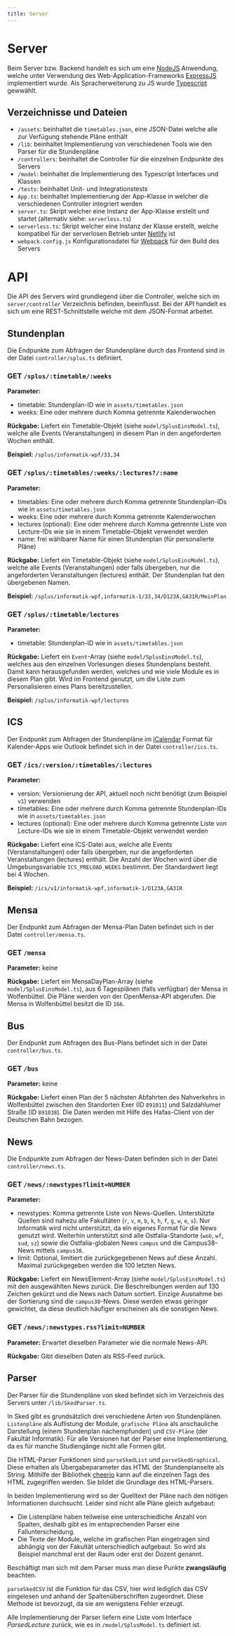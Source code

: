 ```yaml
---
title: Server
---
```


# Server

Beim Server bzw. Backend handelt es sich um eine [NodeJS](https://nodejs.org) Anwendung, welche unter Verwendung des Web-Application-Frameworks [ExpressJS](https://expressjs.com) implementiert wurde.
Als Spracherweiterung zu JS wurde [Typescript](https://www.typescriptlang.org) gewwählt.

## Verzeichnisse und Dateien

- `/assets`: beinhaltet die `timetables.json`, eine JSON-Datei welche alle zur Verfügung stehende Pläne enthält
- `/lib`: beinhaltet Implementierung von verschiedenen Tools wie den Parser für die Stundenpläne
- `/controllers`: beinhaltet die Controller für die einzelnen Endpunkte des Servers
- `/model`: beinhaltet die Implementierung des Typescript Interfaces und Klassen
- `/tests`: beinhaltet Unit- und Integrationstests
- `App.ts`: beinhaltet Implementierung der App-Klasse in welcher die verschiedenen Controller integriert werden
- `server.ts`: Skript welcher eine Instanz der App-Klasse erstellt und startet (alternativ siehe: `serverless.ts`)
- `serverless.ts`: Skript welcher eine Instanz der Klasse erstellt, welche kompatibel für der serverlosen Betrieb unter [Netlify](https://www.netlify.com) ist
- `webpack.config.js` Konfigurationsdatei für [Webpack](https://webpack.js.org) für den Build des Servers

# API

Die API des Servers wird grundlegend über die Controller, welche sich im `server/controller` Verzeichnis befinden, beeinflusst.
Bei der API handelt es sich um eine REST-Schnittstelle welche mit dem JSON-Format arbeitet.

## Stundenplan

Die Endpunkte zum Abfragen der Stundenpläne durch das Frontend sind in der Datei `controller/splus.ts` definiert.

### GET `/splus/:timetable/:weeks`

**Parameter:**

- timetable: Stundenplan-ID wie in `assets/timetables.json`
- weeks: Eine oder mehrere durch Komma getrennte Kalenderwochen

**Rückgabe:**
Liefert ein Timetable-Objekt (siehe `model/SplusEinsModel.ts`), welche alle Events (Veranstaltungen) in diesem Plan in den angeforderten Wochen enthält.

**Beispiel:**
`/splus/informatik-wpf/33,34`

### GET `/splus/:timetables/:weeks/:lectures?/:name`

**Parameter:**

- timetables: Eine oder mehrere durch Komma getrennte Stundenplan-IDs wie in `assets/timetables.json`
- weeks: Eine oder mehrere durch Komma getrennte Kalenderwochen
- lectures (optional): Eine oder mehrere durch Komma getrennte Liste von Lecture-IDs wie sie in einem Timetable-Objekt verwendet werden
- name: frei wählbarer Name für einen Stundenplan (für personalierte Pläne)

**Rückgabe:**
Liefert ein Timetable-Objekt (siehe `model/SplusEinsModel.ts`), welche alle Events (Veranstaltungen) oder falls übergeben, nur die angeforderten Veranstaltungen (lectures) enthält.
Der Stundenplan hat den übergebenen Namen.

**Beispiel:**
`/splus/informatik-wpf,informatik-1/33,34/D123A,GA31R/MeinPlan`

### GET `/splus/:timetable/lectures`

**Parameter:**

- timetable: Stundenplan-ID wie in `assets/timetables.json`

**Rückgabe:**
Liefert ein `Event`-Array (siehe `model/SplusEinsModel.ts`), welches aus den einzelnen Vorlesungen dieses Stundenplans besteht. Damit kann herausgefunden werden, welches und wie viele Module es in diesem Plan gibt. Wird im Frontend genutzt, um die Liste zum Personalisieren eines Plans bereitzustellen.

**Beispiel:**
`/splus/informatik-wpf/lectures`

## ICS

Der Endpunkt zum Abfragen der Stundenpläne im [iCalendar](https://de.wikipedia.org/wiki/ICalendar) Format für Kalender-Apps wie Outlook befindet sich in der Datei `controller/ics.ts`.

### GET `/ics/:version/:timetables/:lectures`

**Parameter:**

- version: Versionierung der API, aktuell noch nicht benötigt (zum Beispiel `v1`) verwenden
- timetables: Eine oder mehrere durch Komma getrennte Stundenplan-IDs wie in `assets/timetables.json`
- lectures (optional): Eine oder mehrere durch Komma getrennte Liste von Lecture-IDs wie sie in einem Timetable-Objekt verwendet werden

**Rückgabe:**
Liefert eine ICS-Datei aus, welche alle Events (Verstanstaltungen) oder falls übergeben, nur die angeforderten Veranstaltungen (lectures) enthält.
Die Anzahl der Wochen wird über die Umgebungsvariable `ICS_PRELOAD_WEEKS` bestimmt. Der Standardwert liegt bei 4 Wochen.

**Beispiel:**
`/ics/v1/informatik-wpf,informatik-1/D123A,GA31R`

## Mensa

Der Endpunkt zum Abfragen der Mensa-Plan Daten befindet sich in der Datei `controller/mensa.ts`.

### GET `/mensa`

**Parameter:** keine

**Rückgabe:**
Liefert ein MensaDayPlan-Array (siehe `model/SplusEinsModel.ts`), aus 6 Tagesplänen (falls verfügbar) der Mensa in Wolfenbüttel. Die Pläne werden von der OpenMensa-API abgerufen.
Die Mensa in Wolfenbüttel besitzt die ID `166`.

## Bus

Der Endpunkt zum Abfragen des Bus-Plans befindet sich in der Datei `controller/bus.ts`.

### GET `/bus`

**Parameter:** keine

**Rückgabe:**
Liefert einen Plan der 5 nächsten Abfahrten des Nahverkehrs in Wolfenbüttel zwischen den Standorten Exer (ID `891011`) und Salzdahlumer Straße (ID `891038`). Die Daten werden mit Hilfe des Hafas-Client von der Deutschen Bahn bezogen.

## News

Die Endpunkte zum Abfragen der News-Daten befinden sich in der Datei `controller/news.ts`.

### GET `/news/:newstypes?limit=NUMBER`

**Parameter:**

- newstypes: Komma getrennte Liste von News-Quellen. Unterstützte Quellen sind nahezu alle Fakultäten (`r`, `v`, `m`, `b`, `k`, `h`, `f`, `g`, `w`, `e`, `s`). Nur Informatik wird nicht unterstützt, da ein eigenes Format für die News genutzt wird. Weiterhin unterstützt sind alle Ostfalia-Standorte (`wob`, `wf`, `sud`, `sz`) sowie die Ostfalia-globalen News `campus` und die Campus38-News mittels `campus38`.
- limit: Optional, limitiert die zurückgegebenen News auf diese Anzahl. Maximal zurückgegeben werden die 100 letzten News.

**Rückgabe:**
Liefert ein NewsElement-Array (siehe `model/SplusEinsModel.ts`) mit den ausgewählten News zurück. Die Beschreibungen werden auf 130 Zeichen gekürzt und die News nach Datum sortiert. Einzige Ausnahme bei der Sortierung sind die `campus38`-News. Diese werden etwas geringer gewichtet, da diese deutlich häufiger erscheinen als die sonstigen News.

### GET `/news/:newstypes.rss?limit=NUMBER`

**Parameter:**
Erwartet dieselben Parameter wie die normale News-API.

**Rückgabe:**
Gibt dieselben Daten als RSS-Feed zurück.

## Parser

Der Parser für die Stundenpläne von sked befindet sich im Verzeichnis des Servers unter `/lib/SkedParser.ts`.

In Sked gibt es grundsätzlich drei verschiedene Arten von Stundenplänen. `Listenpläne` als Auflistung der Module, `grafische Pläne` als anschauliche Darstellung (einem Stundenplan nachempfunden) und `CSV-Pläne` (der Fakultät Informatik).
Für alle Versionen hat der Parser eine Implementierung, da es für manche Studiengänge nicht alle Formen gibt.

Die HTML-Parser Funktionen sind `parseSkedList` und `parseSkedGraphical`. Diese erhalten als Übergabeparameter das HTML der Stundenplanseite als String.
Mithilfe der Bibliothek [cheerio](https://cheerio.js.org/) kann auf die einzelnen Tags des HTML zugegriffen werden. Sie bildet die Grundlage des HTML-Parsers.

In beiden Implementierung wird so der Quelltext der Pläne nach den nötigen Informationen durchsucht.
Leider sind nicht alle Pläne gleich aufgebaut:

- Die Listenpläne haben teilweise eine unterschiedliche Anzahl von Spalten, deshalb gibt es im entsprechenden Parser eine Fallunterscheidung.
- Die Texte der Module, welche im grafischen Plan eingetragen sind abhängig von der Fakultät unterschiedlich aufgebaut. So wird als Beispiel manchmal erst der Raum oder erst der Dozent genannt.

Beschäftigt man sich mit dem Parser muss man diese Punkte **zwangsläufig** beachten.

`parseSkedCSV` ist die Funktion für das CSV, hier wird lediglich das CSV eingelesen und anhand der Spaltenüberschriften zugeordnet. Diese Methode ist bevorzugt, da sie am wenigstens Fehler erzeugt.

Alle Implementierung der Parser liefern eine Liste vom Interface _ParsedLecture_ zurück, wie es in `/model/SplusModel.ts` definiert ist.
